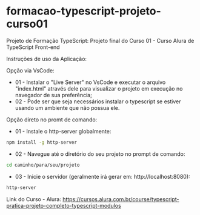 # formacao-typescript-projeto-curso01
Projeto de Formação TypeScript: Projeto final do Curso 01 - Curso Alura de TypeScript Front-end

Instruções de uso da Aplicação:

Opção via VsCode:
* 01 - Instalar o "Live Server" no VsCode e executar o arquivo "index.html" através dele para visualizar o projeto em execução no navegador de sua preferência;
* 02 - Pode ser que seja necessários instalar o typescript se estiver usando um ambiente que não possua ele.

Opção direto no promt de comando:
* 01 - Instale o http-server globalmente:
```bash
npm install -g http-server
```
* 02 - Navegue até o diretório do seu projeto no prompt de comando:
```bash
cd caminho/para/seu/projeto
```
* 03 - Inicie o servidor (geralmente irá gerar em: http://localhost:8080):
```bash
http-server
```


Link do Curso - Alura:
https://cursos.alura.com.br/course/typescript-pratica-projeto-completo-typescript-modulos
